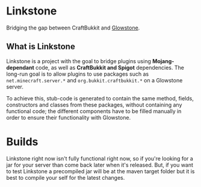 # Linkstone
Bridging the gap between CraftBukkit and [Glowstone](https://glowstone.net).

## What is Linkstone
Linkstone is a project with the goal to bridge plugins using **Mojang-dependant** code, as well as **CraftBukkit and Spigot** dependencies. The long-run goal is to allow plugins to use packages such as `net.minecraft.server.*` and `org.bukkit.craftbukkit.*` on a Glowstone server.

To achieve this, stub-code is generated to contain the same method, fields, constructors and classes from these packages, without containing any functional code; the different components have to be filled manually in order to ensure their functionality with Glowstone.

# Builds
Linkstone right now isn't fully functional right now, so if you're looking for a jar for your server than come back later when it's released.
But, if you want to test Linkstone a precompiled jar will be at the maven target folder but it is best to compile your self for the latest changes.
